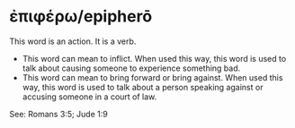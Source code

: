 # ἐπιφέρω/epipherō
This word is an action. It is a verb.

* This word can mean to inflict. When used this way, this word is used to talk about causing someone to experience something bad.
* This word can mean to bring forward or bring against. When used this way, this word is used to talk about a person speaking against or accusing someone in a court of law.

See: Romans 3:5; Jude 1:9
